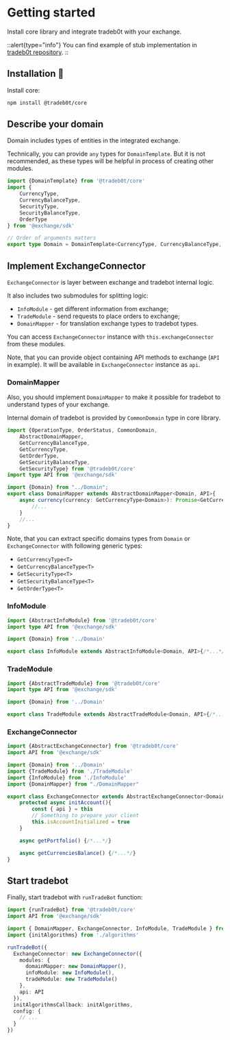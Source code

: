 # Getting started

Install core library and integrate tradeb0t with your exchange.

::alert{type="info"}
  You can find example of stub implementation in [tradeb0t repository](https://github.com/d0rich/tradeb0t/tree/master/apps/stubb0t).
::

## Installation 🔧

Install core: 

```sh
npm install @tradeb0t/core
```

## Describe your domain

Domain includes types of entities in the integrated exchange. 

Technically, you can provide `any` types for `DomainTemplate`. But it is not recommended, as these types will be helpful in process of creating other modules.

```ts
import {DomainTemplate} from '@tradeb0t/core'
import {
    CurrencyType,
    CurrencyBalanceType,
    SecurityType,
    SecurityBalanceType,
    OrderType
} from '@exchange/sdk'

// Order of arguments matters
export type Domain = DomainTemplate<CurrencyType, CurrencyBalanceType, SecurityType, SecurityBalanceType, OrderType>
```

## Implement ExchangeConnector

`ExchangeConnector` is layer between exchange and tradebot internal logic. 

It also includes two submodules for splitting logic:
- `InfoModule` - get different information from exchange;
- `TradeModule` - send requests to place orders to exchange;
- `DomainMapper` - for translation exchange types to tradebot types.

You can access `ExchangeConnector` instance with `this.exchangeConnector` from these modules.

Note, that you can provide object containing API methods to exchange (`API` in example). It will be available in `ExchangeConnector` instance as `api`.

### DomainMapper

Also, you should implement `DomainMapper` to make it possible for tradebot to understand types of your exchange. 

Internal domain of tradebot is provided by `CommonDomain` type in core library.

```ts
import {OperationType, OrderStatus, CommonDomain,
    AbstractDomainMapper,
    GetCurrencyBalanceType,
    GetCurrencyType,
    GetOrderType,
    GetSecurityBalanceType,
    GetSecurityType} from '@tradeb0t/core'
import type API from '@exchange/sdk'

import {Domain} from "../Domain";
export class DomainMapper extends AbstractDomainMapper<Domain, API>{
    async currency(currency: GetCurrencyType<Domain>): Promise<GetCurrencyType<CommonDomain>>{
        //...
    }
    //...
}
```

Note, that you can extract specific domains types from `Domain` or `ExchangeConnector` with following generic types:
- `GetCurrencyType<T>`
- `GetCurrencyBalanceType<T>`
- `GetSecurityType<T>`
- `GetSecurityBalanceType<T>`
- `GetOrderType<T>`

### InfoModule

```ts
import {AbstractInfoModule} from '@tradeb0t/core'
import type API from '@exchange/sdk'

import {Domain} from '../Domain'

export class InfoModule extends AbstractInfoModule<Domain, API>{/*...*/}
```

### TradeModule

```ts
import {AbstractTradeModule} from '@tradeb0t/core'
import type API from '@exchange/sdk'

import {Domain} from '../Domain'

export class TradeModule extends AbstractTradeModule<Domain, API>{/*...*/}
```

### ExchangeConnector

```ts
import {AbstractExchangeConnector} from '@tradeb0t/core'
import API from '@exchange/sdk'

import {Domain} from '../Domain'
import {TradeModule} from './TradeModule'
import {InfoModule} from './InfoModule'
import {DomainMapper} from "./DomainMapper"

export class ExchangeConnector extends AbstractExchangeConnector<Domain, API>{
    protected async initAccount(){
        const { api } = this
        // Something to prepare your client
        this.isAccountInitialized = true
    }

    async getPortfolio() {/*...*/}

    async getCurrenciesBalance() {/*...*/}
}
```

## Start tradebot

Finally, start tradebot with `runTradeBot` function:

```typescript
import {runTradeBot} from '@tradeb0t/core'
import API from '@exchange/sdk'

import { DomainMapper, ExchangeConnector, InfoModule, TradeModule } from './bot'
import {initAlgorithms} from './algorithms'

runTradeBot({
  ExchangeConnector: new ExchangeConnector({
    modules: {
      domainMapper: new DomainMapper(),
      infoModule: new InfoModule(),
      tradeModule: new TradeModule()
    },
    api: API
  }),
  initAlgorithmsCallback: initAlgorithms,
  config: {
    // ...
  }
})
```
